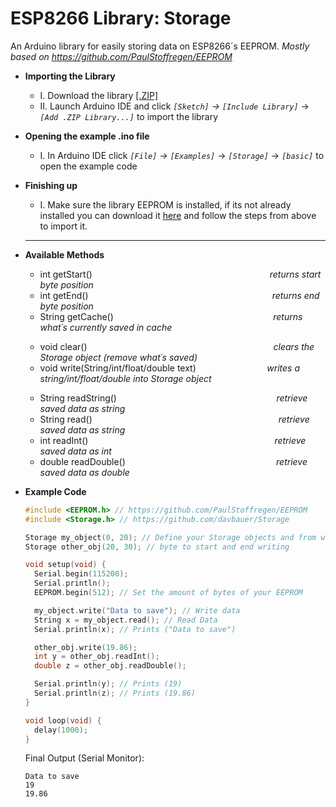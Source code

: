 # ESP8266 Library: Storage
An Arduino library for easily storing data on ESP8266´s EEPROM.
*Mostly based on https://github.com/PaulStoffregen/EEPROM*

 - **Importing the Library**
	+ I. Download the library [[.ZIP]](https://github.com/davbauer/Storage/archive/refs/heads/main.zip)
	+ II. Launch Arduino IDE and click *`[Sketch]`* *->* *`[Include Library]`* -> *`[Add .ZIP Library...]`* to import the library
- **Opening the example .ino file**
	+ I. In Arduino IDE click *`[File]`* *->* *`[Examples]`* -> *`[Storage]`* -> *`[basic]`* to open the example code
- **Finishing up**
	+ I. Make sure the library EEPROM is installed, if its not already installed you can download it [here](https://github.com/PaulStoffregen/EEPROM) and follow the steps from above to import it.
	---
- **Available Methods**
	>
	- int    getStart()⠀ ⠀ ⠀ ⠀ ⠀ ⠀ ⠀ ⠀ ⠀ ⠀ ⠀ ⠀ ⠀ ⠀ ⠀ ⠀ ⠀ ⠀ ⠀ ⠀ *returns start byte position*
	- int    getEnd()⠀ ⠀ ⠀ ⠀ ⠀ ⠀ ⠀ ⠀ ⠀ ⠀ ⠀ ⠀ ⠀ ⠀ ⠀ ⠀ ⠀ ⠀ ⠀ ⠀ ⠀*returns end byte position*
	- String getCache()⠀ ⠀ ⠀ ⠀ ⠀ ⠀ ⠀ ⠀ ⠀ ⠀ ⠀ ⠀ ⠀ ⠀ ⠀ ⠀ ⠀ ⠀ *returns what´s currently saved in cache*
	>
	- void   clear()⠀ ⠀ ⠀ ⠀ ⠀ ⠀ ⠀ ⠀ ⠀ ⠀ ⠀ ⠀ ⠀ ⠀ ⠀ ⠀ ⠀ ⠀ ⠀ ⠀ ⠀ *clears the Storage object (remove what´s saved)*
	- void    write(String/int/float/double text)⠀ ⠀ ⠀ ⠀ ⠀ ⠀ ⠀ ⠀ *writes a string/int/float/double into Storage object*
	>
	- String  readString()⠀ ⠀ ⠀ ⠀ ⠀ ⠀ ⠀ ⠀ ⠀ ⠀ ⠀ ⠀ ⠀ ⠀ ⠀ ⠀ ⠀ ⠀ *retrieve saved data as string*
	- String  read()⠀ ⠀ ⠀ ⠀ ⠀ ⠀ ⠀ ⠀ ⠀ ⠀ ⠀ ⠀ ⠀ ⠀ ⠀ ⠀ ⠀ ⠀ ⠀ ⠀ ⠀ *retrieve saved data as string*
	- int     readInt()⠀ ⠀ ⠀ ⠀ ⠀ ⠀ ⠀ ⠀ ⠀ ⠀ ⠀ ⠀ ⠀ ⠀ ⠀ ⠀ ⠀ ⠀ ⠀ ⠀ ⠀ *retrieve saved data as int*
	- double  readDouble()⠀ ⠀ ⠀ ⠀ ⠀ ⠀ ⠀ ⠀ ⠀ ⠀ ⠀ ⠀ ⠀ ⠀ ⠀ ⠀ ⠀ *retrieve saved data as double*

- **Example Code**
	
	```C++
	#include <EEPROM.h> // https://github.com/PaulStoffregen/EEPROM
	#include <Storage.h> // https://github.com/davbauer/Storage

	Storage my_object(0, 20); // Define your Storage objects and from which
	Storage other_obj(20, 30); // byte to start and end writing

	void setup(void) {
	  Serial.begin(115200);
	  Serial.println();
	  EEPROM.begin(512); // Set the amount of bytes of your EEPROM

	  my_object.write("Data to save"); // Write data
	  String x = my_object.read(); // Read Data
	  Serial.println(x); // Prints ("Data to save")

	  other_obj.write(19.86);
	  int y = other_obj.readInt();
	  double z = other_obj.readDouble(); 

	  Serial.println(y); // Prints (19)
	  Serial.println(z); // Prints (19.86)
	}

	void loop(void) {
	  delay(1000);
	}
	```
	Final Output (Serial Monitor):
	
	``` text
	Data to save
	19
	19.86
	```

